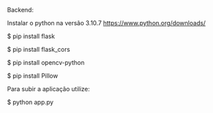Backend:

Instalar o python na versão 3.10.7 https://www.python.org/downloads/

$ pip install flask

$ pip install flask_cors

$ pip install opencv-python

$ pip install Pillow

Para subir a aplicação utilize:

$ python app.py
